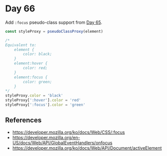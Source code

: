 # Day 66

Add `:focus` pseudo-class support from [Day 65](../065).

```javascript
const styleProxy = pseudoClassProxy(element)

/*
Equivalent to:
    element {
        color: black;
    }
    element:hover {
        color: red;
    }
    element:focus {
        color: green;
    }
*/
styleProxy.color = 'black'
styleProxy[':hover'].color = 'red'
styleProxy[':focus'].color = 'green'
```

## References

* https://developer.mozilla.org/ko/docs/Web/CSS/:focus
* https://developer.mozilla.org/en-US/docs/Web/API/GlobalEventHandlers/onfocus
* https://developer.mozilla.org/ko/docs/Web/API/Document/activeElement


